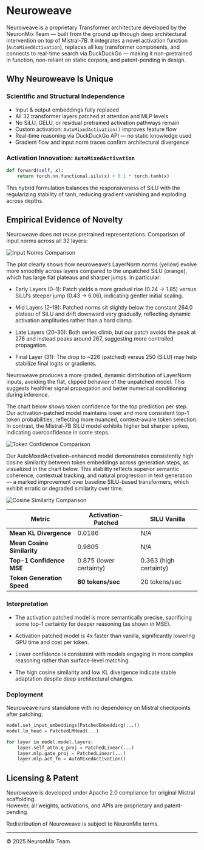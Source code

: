 # Neuroweave

Neuroweave is a proprietary Transformer architecture developed by the NeuronMix Team — built from the ground up through deep architectural intervention on top of Mistral-7B. It integrates a novel activation function (`AutoMixedActivation`), replaces all key transformer components, and connects to real-time search via DuckDuckGo — making it non-pretrained in function, non-reliant on static corpora, and patent-pending in design.

## Why Neuroweave Is Unique

### Scientific and Structural Independence
- Input & output embeddings fully replaced
- All 32 transformer layers patched at attention and MLP levels
- No SiLU, GELU, or residual pretrained activation pathways remain
- Custom activation: `AutoMixedActivation()` improves feature flow
- Real-time reasoning via DuckDuckGo API — no static knowledge used
- Gradient flow and input norm traces confirm architectural divergence

### Activation Innovation: `AutoMixedActivation`

```python
def forward(self, x):
    return torch.nn.functional.silu(x) + 0.1 * torch.tanh(x)
```

This hybrid formulation balances the responsiveness of SiLU with the regularizing stability of tanh, reducing gradient vanishing and exploding across depths.

## Empirical Evidence of Novelty

Neuroweave does not reuse pretrained representations. Comparison of input norms across all 32 layers:

![Input Norms Comparison](https://github.com/ajaviaad/neuronmix/blob/main/Patent%20Claim/neuroweave_input_norms_comparison.png)

The plot clearly shows how neuroweave’s LayerNorm norms (yellow) evolve more smoothly across layers compared to the unpatched SiLU (orange), which has large flat plateaus and sharper jumps. In particular:

- Early Layers (0–1): Patch yields a more gradual rise (0.24 → 1.85) versus SiLU’s steeper jump (0.43 → 6.06), indicating gentler initial scaling.

- Mid Layers (2–19): Patched norms sit slightly below the constant 264.0 plateau of SiLU and drift downward very gradually, reflecting dynamic activation amplitudes rather than a hard clamp.

- Late Layers (20–30): Both series climb, but our patch avoids the peak at 276 and instead peaks around 267, suggesting more controlled propagation.

- Final Layer (31): The drop to ~226 (patched) versus 250 (SiLU) may help stabilize final logits or gradients.

Neuroweave produces a more graded, dynamic distribution of LayerNorm inputs, avoiding the flat, clipped behavior of the unpatched model. This suggests healthier signal propagation and better numerical conditioning during inference.

The chart below shows token confidence for the top prediction per step. Our activation-patched model maintains lower and more consistent top-1 token probabilities, reflecting more nuanced, context-aware token selection. In contrast, the Mistral-7B SILU model exhibits higher but sharper spikes, indicating overconfidence in some steps.

![Token Confidence Comparison](https://github.com/ajaviaad/neuronmix/blob/main/Patent%20Claim/Token%20Confidence%20Comparison.png)

Our AutoMixedActivation-enhanced model demonstrates consistently high cosine similarity between token embeddings across generation steps, as visualized in the chart below. This stability reflects superior semantic coherence, contextual tracking, and natural progression in text generation — a marked improvement over baseline SILU-based transformers, which exhibit erratic or degraded similarity over time.

![Cosine Similarity Comparison](https://github.com/ajaviaad/neuronmix/blob/main/Patent%20Claim/Cosine%20Similarity.png)



| Metric                     | Activation-Patched      | SILU Vanilla           |
| -------------------------- | ----------------------- | ---------------------- |
| **Mean KL Divergence**     | 0.0186                  | N/A                    |
| **Mean Cosine Similarity** | 0.9805                  | N/A                    |
| **Top-1 Confidence MSE**   | 0.875 (lower certainty) | 0.363 (high certainty) |
| **Token Generation Speed** | **80 tokens/sec**       | 20 tokens/sec          |

### Interpretation

- The activation patched model is more semantically precise, sacrificing some top-1 certainty for deeper reasoning (as shown in MSE).

- Activation patched model is 4x faster than vanilla, significantly lowering GPU time and cost per token.

- Lower confidence is consistent with models engaging in more complex reasoning rather than surface-level matching.

- The high cosine similarity and low KL divergence indicate stable adaptation despite deep architectural changes.

### Deployment

Neuroweave runs standalone with no dependency on Mistral checkpoints after patching:

```python
model.set_input_embeddings(PatchedEmbedding(...))
model.lm_head = PatchedLMHead(...)

for layer in model.model.layers:
    layer.self_attn.q_proj = PatchedLinear(...)
    layer.mlp.gate_proj = PatchedLinear(...)
    layer.mlp.act_fn = AutoMixedActivation()
```

## Licensing & Patent

Neuroweave is developed under Apache 2.0 compliance for original Mistral scaffolding.  
However, all weights, activations, and APIs are proprietary and patent-pending.

Redistribution of Neuroweave is subject to NeuronMix terms.

---

© 2025 NeuronMix Team.
